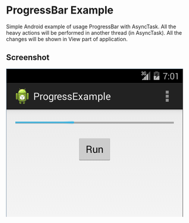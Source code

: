 ProgressBar Example 
====================

Simple Android example of usage ProgressBar with AsyncTask. All the heavy actions will be performed in another thread (in AsyncTask). All the changes will be shown in View part of application.

## Screenshot

[![solarized dualmode](https://github.com/Shpota/ProgressBarExample/raw/master/img/screenshot_1.png)](#features)
